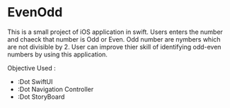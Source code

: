 # EvenOdd
This is a small project of iOS application in swift. Users enters the number and chaeck that number is Odd or Even. Odd number are nymbers which are not divisible by 2. User can improve thier skill of identifying odd-even numbers by using this application.

Objective Used :
  - :Dot SwiftUI
  - :Dot Navigation Controller
  - :Dot StoryBoard
